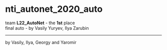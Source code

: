 # nti_autonet_2020_auto

team **L22_AutoNet** - the **1st** place\
final auto - by Vasily Yuryev, Ilya Zarubin

***
by Vasily, Ilya,  Georgy and Yaromir
